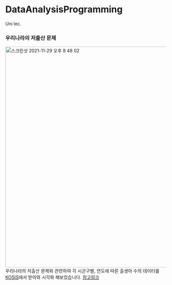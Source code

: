 # DataAnalysisProgramming
Uni lec.

### 우리나라의 저출산 문제 
<img width="688" alt="스크린샷 2021-11-29 오후 8 48 02" src="https://user-images.githubusercontent.com/70427427/143862744-65ca90ba-df00-4d23-9f72-ebb413b5e203.png"><br>
우리나라의 저출산 문제와 관련하여 각 시군구별, 연도에 따른 출생아 수의 데이터를 [KOSIS](https://kosis.kr/statHtml/statHtml.do?orgId=101&tblId=INH_1B81A01&conn_path=I2)에서 받아와 시각화 해보았습니다. [참고링크](https://youtu.be/_Jb2O-1gIPY)
